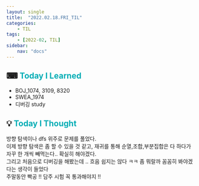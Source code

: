 ```yaml
---
layout: single
title:  "2022.02.18.FRI_TIL"
categories: 
    - TIL
tags: 
    - [2022-02, TIL]
sidebar:
    nav: "docs"
---
```



## ⌨ <a style="color:#00adb5">Today I Learned</a>
 - BOJ_1074, 3109, 8320
 - SWEA_1974
 - 디버깅 study
 
## 💡 <a style="color:#00adb5">Today I Thought</a>
 방향 탐색이나 dfs 위주로 문제를 풀었다. <br>
 이제 방향 탐색은 좀 할 수 있을 것 같고, 재귀를 통해 순열,조합,부분집합은 다 하다가 자꾸 한 개씩 빼먹는다.. 확실히 해야겠다.<br>
 그리고 처음으로 디버깅을 해봤는데 .. 흐음 쉽지는 않다 ㅋㅋ 좀 뭐랄까 꼼꼼히 봐야겠다는 생각이 들었다<br>
 주말동안 빡공 !! 담주 시험 꼭 통과해야지 !!  
